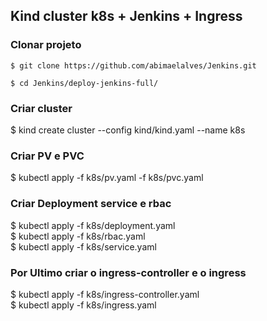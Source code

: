 ##  Kind cluster k8s + Jenkins + Ingress

### Clonar projeto 
```
$ git clone https://github.com/abimaelalves/Jenkins.git 

$ cd Jenkins/deploy-jenkins-full/
```

### Criar cluster
$ kind create cluster --config kind/kind.yaml --name k8s

### Criar PV e PVC
$ kubectl apply -f k8s/pv.yaml -f k8s/pvc.yaml

### Criar Deployment service e rbac
$ kubectl apply -f k8s/deployment.yaml \
$ kubectl apply -f k8s/rbac.yaml \
$ kubectl apply -f k8s/service.yaml

### Por Ultimo criar o ingress-controller e o ingress
$ kubectl apply -f k8s/ingress-controller.yaml \
$ kubectl apply -f k8s/ingress.yaml
